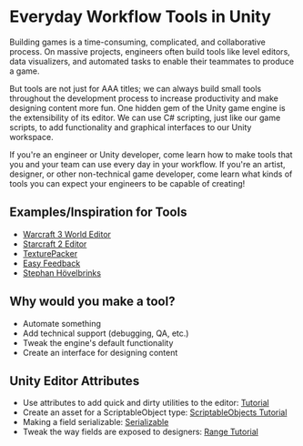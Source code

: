# Everyday Workflow Tools in Unity
Building games is a time-consuming, complicated, and collaborative process. On massive projects, engineers often build tools like level editors, data visualizers, and automated tasks to enable their teammates to produce a game.

But tools are not just for AAA titles; we can always build small tools throughout the development process to increase productivity and make designing content more fun. One hidden gem of the Unity game engine is the extensibility of its editor. We can use C# scripting, just like our game scripts, to add functionality and graphical interfaces to our Unity workspace.

If you're an engineer or Unity developer, come learn how to make tools that you and your team can use every day in your workflow. If you're an artist, designer, or other non-technical game developer, come learn what kinds of tools you can expect your engineers to be capable of creating!

## Examples/Inspiration for Tools

- [Warcraft 3 World Editor](https://youtu.be/Z4Q3kqAJR8A?t=3m53s)
- [Starcraft 2 Editor](https://youtu.be/pNhJPQvW-pc)
- [TexturePacker](https://www.codeandweb.com/texturepacker)
- [Easy Feedback](https://assetstore.unity.com/packages/tools/integration/easy-feedback-form-81608)
- [Stephan Hövelbrinks](https://twitter.com/talecrafter/status/971021795749965824)

## Why would you make a tool?

- Automate something
- Add technical support (debugging, QA, etc.)
- Tweak the engine's default functionality
- Create an interface for designing content

## Unity Editor Attributes

- Use attributes to add quick and dirty utilities to the editor: [Tutorial](https://unity3d.com/learn/tutorials/topics/scripting/attributes)
- Create an asset for a ScriptableObject type: [ScriptableObjects Tutorial](https://unity3d.com/learn/tutorials/modules/beginner/live-training-archive/scriptable-objects)
- Making a field serializable: [Serializable](https://docs.unity3d.com/ScriptReference/Serializable.html)
- Tweak the way fields are exposed to designers: [Range Tutorial](https://unity3d.com/learn/tutorials/topics/tips/show-public-variables-sliders-rangemin-max)